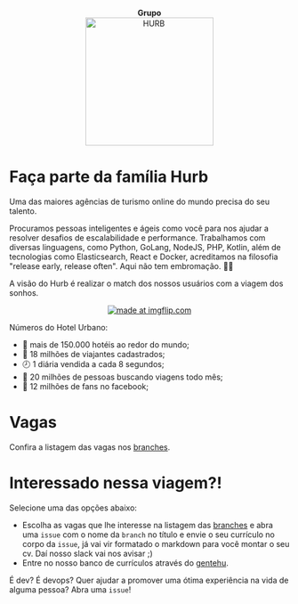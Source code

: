 <p align="center">
  <strong>Grupo</strong><br>
  <img src="https://avatars1.githubusercontent.com/u/7063040?v=4&s=200.jpg" alt="HURB" width="230" />
</p>


# Faça parte da família Hurb

Uma das maiores agências de turismo online do mundo precisa do seu talento.

Procuramos pessoas inteligentes e ágeis como você para nos ajudar a resolver desafios de escalabilidade e performance. Trabalhamos com diversas linguagens, como Python, GoLang, NodeJS, PHP, Kotlin, além de tecnologias como Elasticsearch, React e Docker, acreditamos na filosofia "release early, release often". Aqui não tem embromação. 🔪💀

A visão do Hurb é realizar o match dos nossos usuários com a viagem dos sonhos.
<p align="center">
<a href="https://imgflip.com/i/1xg8s5"><img src="https://i.imgflip.com/1xg8s5.jpg" title="made at imgflip.com"/></a>
</p>

Números do Hotel Urbano:
- 🏨 mais de 150.000 hotéis ao redor do mundo;
- 🛫 18 milhões de viajantes cadastrados;
- 🕗 1 diária vendida a cada 8 segundos;
- 👯 20 milhões de pessoas buscando viagens todo mês;
- 👥 12 milhões de fans no facebook;

# Vagas

Confira a listagem das vagas nos [branches](https://github.com/HotelUrbano/vagas/branches).

# Interessado nessa viagem?!
Selecione uma das opções abaixo:
- Escolha as vagas que lhe interesse na listagem das [branches](https://github.com/HotelUrbano/vagas/branches) e abra uma `issue` com o nome da `branch` no título e envie o seu currículo no corpo da `issue`, já vai vir formatado o markdown para você montar o seu cv. Daí nosso slack vai nos avisar ;)
- Entre no nosso banco de currículos através do [gentehu](http://viajar.hu/gentehu).


É dev? É devops? Quer ajudar a promover uma ótima experiência na vida de alguma pessoa? Abra uma `issue`!
